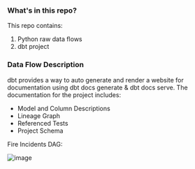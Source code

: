 ### What's in this repo?
This repo contains:
1. Python raw data flows
2. dbt project 

### Data Flow Description
dbt provides a way to auto generate and render a website for documentation using dbt docs generate & dbt docs serve.
The documentation for the project includes:
- Model and Column Descriptions
- Lineage Graph
- Referenced Tests
- Project Schema

Fire Incidents DAG:

![image](https://github.com/avitman/firearc/assets/49658823/219b1f9d-2e2b-4574-97a2-4ba2c00e65c7)





